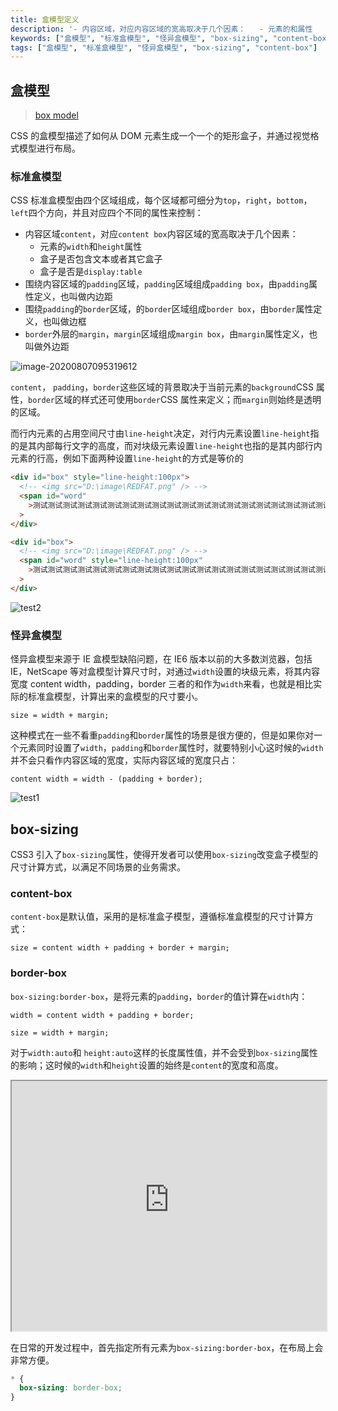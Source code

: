 ```yaml
---
title: 盒模型定义
description: '- 内容区域，对应内容区域的宽高取决于几个因素：   - 元素的和属性   - 盒子是否包含文本或者其它盒子   - 盒子是否是 - 围绕内容区域的区域，区域组成，由属性定义，也叫做内边距 - 围绕的区域，的区域组成，由属性定义，也叫做边框 - 外层的，区域组成，由属性定义，也叫做外边距'
keywords: ["盒模型", "标准盒模型", "怪异盒模型", "box-sizing", "content-box", "border-box", "盒模型的定义"]
tags: ["盒模型", "标准盒模型", "怪异盒模型", "box-sizing", "content-box"]
---
```


## 盒模型

> [box model](https://www.w3.org/TR/CSS22/box.html)

CSS 的盒模型描述了如何从 DOM 元素生成一个一个的矩形盒子，并通过视觉格式模型进行布局。

### 标准盒模型

CSS 标准盒模型由四个区域组成，每个区域都可细分为`top`，`right`，`bottom`，`left`四个方向，并且对应四个不同的属性来控制：

- 内容区域`content`，对应`content box`内容区域的宽高取决于几个因素：
  - 元素的`width`和`height`属性
  - 盒子是否包含文本或者其它盒子
  - 盒子是否是`display:table`
- 围绕内容区域的`padding`区域，`padding`区域组成`padding box`，由`padding`属性定义，也叫做内边距
- 围绕`padding`的`border`区域，的`border`区域组成`border box`，由`border`属性定义，也叫做边框
- `border`外层的`margin`，`margin`区域组成`margin box`，由`margin`属性定义，也叫做外边距

![image-20200807095319612](../../../public/images/image-20200807095319612.png)

`content`， `padding`，`border`这些区域的背景取决于当前元素的`background`CSS 属性，`border`区域的样式还可使用`border`CSS 属性来定义；而`margin`则始终是透明的区域。

而行内元素的占用空间尺寸由`line-height`决定，对行内元素设置`line-height`指的是其内部每行文字的高度，而对块级元素设置`line-height`也指的是其内部行内元素的行高，例如下面两种设置`line-height`的方式是等价的

```html
<div id="box" style="line-height:100px">
  <!-- <img src="D:\image\REDFAT.png" /> -->
  <span id="word"
    >测试测试测试测试测试测试测试测试测试测试测试测试测试测试测试测试测试测试测试测试测试测试测试测试</span
  >
</div>
```

```html
<div id="box">
  <!-- <img src="D:\image\REDFAT.png" /> -->
  <span id="word" style="line-height:100px"
    >测试测试测试测试测试测试测试测试测试测试测试测试测试测试测试测试测试测试测试测试测试测试测试测试</span
  >
</div>
```

![test2](../../../public/images/test2.gif)

### 怪异盒模型

怪异盒模型来源于 IE 盒模型缺陷问题，在 IE6 版本以前的大多数浏览器，包括 IE，NetScape 等对盒模型计算尺寸时，对通过`width`设置的块级元素，将其内容宽度 content width，padding，border 三者的和作为`width`来看，也就是相比实际的标准盒模型，计算出来的盒模型的尺寸要小。

```shell
size = width + margin;
```

这种模式在一些不看重`padding`和`border`属性的场景是很方便的，但是如果你对一个元素同时设置了`width`，`padding`和`border`属性时，就要特别小心这时候的`width`并不会只看作内容区域的宽度，实际内容区域的宽度只占：

```shell
content width = width - (padding + border);
```

![test1](../../../public/images/test1.gif)

## box-sizing

CSS3 引入了`box-sizing`属性，使得开发者可以使用`box-sizing`改变盒子模型的尺寸计算方式，以满足不同场景的业务需求。

### content-box

`content-box`是默认值，采用的是标准盒子模型，遵循标准盒模型的尺寸计算方式：

```shell
size = content width + padding + border + margin;
```

### border-box

`box-sizing:border-box`，是将元素的`padding`，`border`的值计算在`width`内：

```shell
width = content width + padding + border;

size = width + margin;
```

对于`width:auto`和 `height:auto`这样的长度属性值，并不会受到`box-sizing`属性的影响；这时候的`width`和`height`设置的始终是`content`的宽度和高度。

<iframe src="https://interactive-examples.mdn.mozilla.net/pages/css/box-sizing.html" title="MDN Web Docs Interactive Example" width="100%" height="400px" loading="lazy"></iframe>

在日常的开发过程中，首先指定所有元素为`box-sizing:border-box`，在布局上会非常方便。

```css
* { 
  box-sizing: border-box; 
}
```

